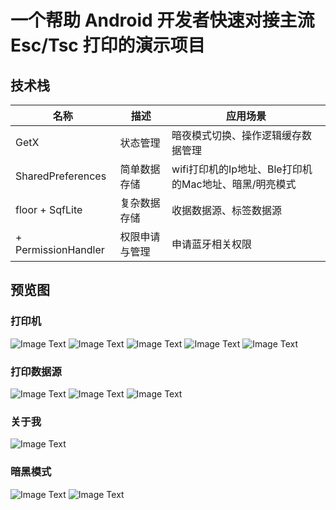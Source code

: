 # 一个帮助 Android 开发者快速对接主流 Esc/Tsc 打印的演示项目
## 技术栈
| 名称                  | 描述      | 应用场景                              |
|---------------------|---------|-----------------------------------|
| GetX                | 状态管理    | 暗夜模式切换、操作逻辑缓存数据管理                 |
| SharedPreferences   | 简单数据存储  | wifi打印机的Ip地址、Ble打印机的Mac地址、暗黑/明亮模式 |
| floor + SqfLite     | 复杂数据存储  | 收据数据源、标签数据源                       |
| + PermissionHandler | 权限申请与管理 | 申请蓝牙相关权限                          |

## 预览图
### 打印机
![Image Text](https://github.com/Yiwei099/universal_printer_flutter/blob/dev/preview/printer_list.png)
![Image Text](https://github.com/Yiwei099/universal_printer_flutter/blob/dev/preview/code_preview.png)
![Image Text](https://github.com/Yiwei099/universal_printer_flutter/blob/dev/preview/usb_devices.png)
![Image Text](https://github.com/Yiwei099/universal_printer_flutter/blob/dev/preview/ble_devices.png)
![Image Text](https://github.com/Yiwei099/universal_printer_flutter/blob/dev/preview/wifi_devices.png)
### 打印数据源
![Image Text](https://github.com/Yiwei099/universal_printer_flutter/blob/dev/preview/preview_draw.png)
![Image Text](https://github.com/Yiwei099/universal_printer_flutter/blob/dev/preview/modify_canvas.png)
![Image Text](https://github.com/Yiwei099/universal_printer_flutter/blob/dev/preview/modify_source.png)
### 关于我
![Image Text](https://github.com/Yiwei099/universal_printer_flutter/blob/dev/preview/about_me.png)
### 暗黑模式
![Image Text](https://github.com/Yiwei099/universal_printer_flutter/blob/dev/preview/dark_mode.png)
![Image Text](https://github.com/Yiwei099/universal_printer_flutter/blob/dev/preview/dark_mode_about.png)


